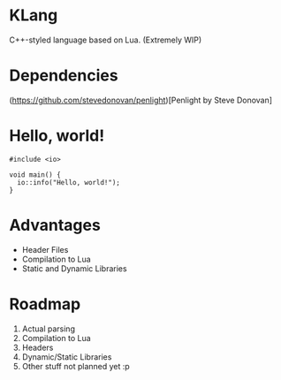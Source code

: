 # KLang
  C++-styled language based on Lua. (Extremely WIP)

# Dependencies

  (https://github.com/stevedonovan/penlight)[Penlight by Steve Donovan]

# Hello, world!

  ```
  #include <io>
  
  void main() {
    io::info("Hello, world!");
  }
  ```

# Advantages

  - Header Files
  - Compilation to Lua
  - Static and Dynamic Libraries

# Roadmap

  1. Actual parsing
  2. Compilation to Lua
  3. Headers
  4. Dynamic/Static Libraries
  5. Other stuff not planned yet :p

